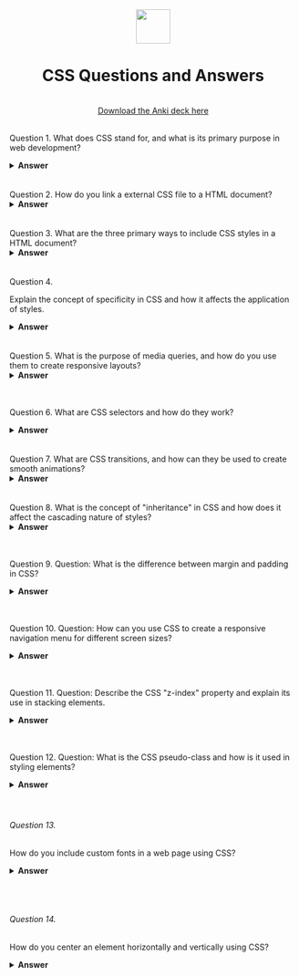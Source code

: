 <div align="center">
  <img height="60" src="https://upload.wikimedia.org/wikipedia/commons/6/62/CSS3_logo.svg">
  <h1>CSS Questions and Answers</h1>
    <br>
  <a href="https://ankiweb.net/shared/info/376600095?cb=1696104749579"> Download the Anki deck here </a>
  <br><br>
</div>

Question 1.
What does CSS stand for, and what is its primary purpose in web development?

<details><summary><b>Answer</b></summary>
CSS stands for Cascading Style Sheets, and its primary purpose in web development is to control the presentation and layout of web pages, including elements like fonts, colors, spacing, and positioning.

</details>
<br><br>
Question 2.
How do you link a external CSS file to a HTML document?

<details><summary><b>Answer</b></summary>
To link an external CSS file to a HTML document, you use the < link > element in the HTML document's < head > section. The < link > element specifies the stylesheet's path using the href attribute.

</details>
<br><br>
Question 3.
What are the three primary ways to include CSS styles in a HTML document?

<details><summary><b>Answer</b></summary>
The three primary ways to include CSS styles in a HTML document are inline styles, internal styles, and external styles. Inline styles are applied directly to a HTML element using the style attribute, internal styles are defined within a < style > element in the HTML's < head >, and external styles are stored in separate CSS files linked to the HTML document.
 
</details>
<br><br>
Question 4.

Explain the concept of specificity in CSS and how it affects the application of styles.

<details><summary><b>Answer</b></summary>
Specificity in CSS refers to the rules that determine which styles are applied to an element when conflicting styles exist. It is calculated based on the type of selector and the number of IDs, classes, and elements used. More specific selectors take precedence
 
</details>
<br><br>
Question 5.
What is the purpose of media queries, and how do you use them to create responsive layouts?

<details><summary><b>Answer</b></summary>
<p>
Media queries in CSS are used to apply different styles to a web page based on the characteristics of the device or screen it's viewed on, such as width, height, or orientation. By defining specific conditions in media queries, we can create responsive layouts that adapt to various screen sizes and devices, ensuring a better user experience across different platforms.
</p>
</details>
<br><br>

Question 6.
What are CSS selectors and how do they work?

<details><summary><b>Answer</b></summary>
<p>
CSS selectors are patterns used to select and style HTML elements. They define the elements to which a set of CSS rules should be applied. Selectors can target elements based on their type, class, ID, attributes, and more.

For example:

Element Selector: Targets specific HTML elements. Example: p { color: blue; }
Class Selector: Targets elements with a specific class attribute. Example: .my-class { font-weight: bold; }
ID Selector: Targets a single element with a specific ID attribute. Example: #my-id { text-decoration: underline; }
Attribute Selector: Targets elements based on their attribute values. Example: input[type="text"] { background-color: #f0f0f0; }
Selectors can also be combined to create more specific and targeted styles.

</p>
</details>
<br><br>
Question 7.
What are CSS transitions, and how can they be used to create smooth animations?

<details><summary><b>Answer</b></summary>
CSS transitions allow for smooth animations by gradually changing property values over time. They can be used for various effects like fading, sliding, or scaling elements
 
</details>
<br><br>
Question 8.
What is the concept of "inheritance" in CSS and how does it affect the cascading nature of styles?

<details><summary><b>Answer</b></summary>
Inheritance in CSS refers to the mechanism by which styles are passed down from a parent element to its child elements. Child elements inherit styles from their ancestors unless overridden by specific rules.
 
</details>
<br><br>

Question 9.
Question: What is the difference between margin and padding in CSS?

<details><summary><b>Answer</b></summary>
<p>
Margin: Margin is the space outside the border of an element. It clears the area between the border and adjacent elements. It does not have a background color, and it's transparent by default. Margin is used for creating space between elements.
Example: margin: 10px;

Padding: Padding is the space between the content of an element and its border. It clears the area between the content and the border. Padding is often used to increase the readability and aesthetics of the content inside an element.
Example: padding: 10px;

In summary, margin is the space outside the border, and padding is the space inside the border around the content.

</p>
</details>
<br><br>

Question 10.
Question: How can you use CSS to create a responsive navigation menu for different screen sizes?

<details><summary><b>Answer</b></summary>
<p>
You can use CSS to create a responsive navigation menu for different screen sizes by using media queries to adjust the menu's layout and appearance based on the device's width. This can include changing menu styles or converting it into a dropdown for smaller screens.

</p>
</details>
<br><br>

Question 11.
Question: Describe the CSS "z-index" property and explain its use in stacking elements.

<details><summary><b>Answer</b></summary>
<p>
CSS "z-index" is used to control the stacking order of elements. A higher value brings an element to the front of the stacking context.

</p>
</details>
<br><br>

Question 12.
Question: What is the CSS pseudo-class and how is it used in styling elements?

<details><summary><b>Answer</b></summary>
<p>
A CSS pseudo-class is a keyword that specifies a special state of the selected element(s). Pseudo-classes are used to style elements when they are in a certain state or condition, such as when a user hovers over an element or when an element is the first child of its parent.

Example:
a:hover {
    color: red;
}

</p>
</details>
<br><br>

###### Question 13.

How do you include custom fonts in a web page using CSS?

<details><summary><b>Answer</b></summary>
<p>

To include custom fonts in a webpage using CSS:

1. Choose a custom font source.
2. Host or download font files (e.g., .woff, .woff2).
3. Define the `@font-face` rule in your CSS with the font-family and src properties.
4. Apply the custom font using the font-family property to specific HTML elements.
5. Link your CSS in your HTML document's head section.

This allows your webpage to use the specified custom font.
</p>
</details>

<br><br>

###### Question 14.

How do you center an element horizontally and vertically using CSS?

<details><summary><b>Answer</b></summary>
<p>

To center an element both horizontally and vertically in CSS, use Flexbox or CSS Grid. With Flexbox, apply "display: flex" and use "justify-content" and "align-items." For CSS Grid, use "display: grid" and "place-items: center."

</p>
</details>

<br><br>
